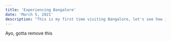 ```yaml
---
title: 'Experiencing Bangalore'
date: 'March 5, 2021'
description: "This is my first time visiting Bangalore, let's see how it goes"
---
```


Ayo, gotta remove this
